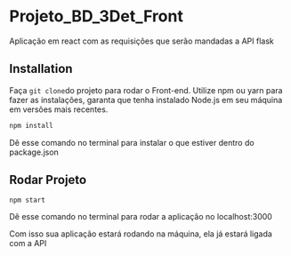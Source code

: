 # Projeto_BD_3Det_Front

Aplicação em react com as requisições que serão mandadas a API flask

## Installation

Faça `git clone`do projeto para rodar o Front-end.
Utilize npm ou yarn para fazer as instalações, garanta que tenha instalado Node.js em seu máquina em versões mais recentes.

```bash
npm install
```
Dê esse comando no terminal para instalar o que estiver dentro do package.json

## Rodar Projeto

```
npm start
```
Dê esse comando no terminal para rodar a aplicação no localhost:3000

Com isso sua aplicação estará rodando na máquina, ela já estará ligada com a API 
